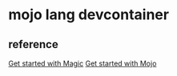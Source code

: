 # mojo lang devcontainer

## reference

[Get started with Magic](https://docs.modular.com/magic/)
[Get started with Mojo](https://docs.modular.com/mojo/manual/get-started)
